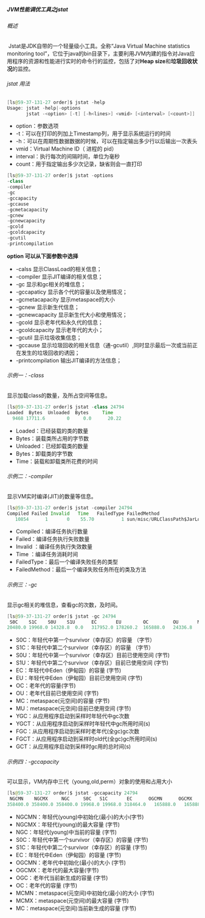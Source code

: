 ##### JVM性能调优工具之jstat

###### 概述

​		Jstat是JDK自带的一个轻量级小工具。全称“Java Virtual Machine statistics monitoring tool”，它位于java的bin目录下，主要利用JVM内建的指令对Java应用程序的资源和性能进行实时的命令行的监控，包括了对**Heap size**和**垃圾回收状况**的监控。

###### jstat 用法

~~~java
[ls@59-37-131-27 order]$ jstat -help
Usage: jstat -help|-options
       jstat -<option> [-t] [-h<lines>] <vmid> [<interval> [<count>]]
~~~

* option：参数选项
* -t：可以在打印的列加上Timestamp列，用于显示系统运行的时间
* -h：可以在周期性数据数据的时候，可以在指定输出多少行以后输出一次表头
* vmid：Virtual Machine ID（ 进程的 pid）
* interval：执行每次的间隔时间，单位为毫秒
* count：用于指定输出多少次记录，缺省则会一直打印

~~~java
[ls@59-37-131-27 order]$ jstat -options
-class
-compiler
-gc
-gccapacity
-gccause
-gcmetacapacity
-gcnew
-gcnewcapacity
-gcold
-gcoldcapacity
-gcutil
-printcompilation
~~~

**option 可以从下面参数中选择**

* -calss 显示ClassLoad的相关信息；
* -compiler 显示JIT编译的相关信息；
* -gc 显示和gc相关的堆信息；
* -gccapaticy 显示各个代的容量以及使用情况；
* -gcmetacapacity 显示metaspace的大小
* -gcnew 显示新生代信息；
* -gcnewcapacity 显示新生代大小和使用情况；
* -gcold 显示老年代和永久代的信息；
* -gcoldcapacity 显示老年代的大小；
* -gcutil 显示垃圾收集信息；
* -gccause 显示垃圾回收的相关信息（通-gcutil）,同时显示最后一次或当前正在发生的垃圾回收的诱因；
* -printcompilation 输出JIT编译的方法信息；

###### 示例一：-class

显示加载class的数量，及所占空间等信息。

~~~java
[ls@59-37-131-27 order]$ jstat -class 24794
Loaded  Bytes  Unloaded  Bytes     Time   
  9468 17711.6        0     0.0      20.22
~~~

* Loaded：已经装载的类的数量
* Bytes：装载类所占用的字节数
* Unloaded：已经卸载类的数量
* Bytes：卸载类的字节数
* Time：装载和卸载类所花费的时间

###### 示例二：-compiler

显示VM实时编译(JIT)的数量等信息。

~~~java
[ls@59-37-131-27 order]$ jstat -compiler 24794
Compiled Failed Invalid   Time   FailedType FailedMethod
   10854      1       0    55.70          1 sun/misc/URLClassPath$JarLoader getResource
~~~

* Compiled：编译任务执行数量
* Failed：编译任务执行失败数量
* Invalid ：编译任务执行失效数量
* Time ：编译任务消耗时间
* FailedType：最后一个编译失败任务的类型
* FailedMethod：最后一个编译失败任务所在的类及方法

###### 示例三：-gc

显示gc相关的堆信息，查看gc的次数，及时间。

~~~java
[ls@59-37-131-27 order]$ jstat -gc 24794
 S0C    S1C    S0U    S1U      EC       EU        OC         OU       MC     MU    CCSC   CCSU   YGC     YGCT    FGC    FGCT     GCT   
20480.0 19968.0 14328.8  0.0   317952.0 178260.2  165888.0   24336.8   55552.0 54183.1 6912.0 6635.7     10    0.344   2      0.151    0.494
~~~

* S0C：年轻代中第一个survivor（幸存区）的容量 （字节）
* S1C：年轻代中第二个survivor（幸存区）的容量 （字节）
* S0U：年轻代中第一个survivor（幸存区）目前已使用空间 (字节)
* S1U：年轻代中第二个survivor（幸存区）目前已使用空间 (字节)
* EC：年轻代中Eden（伊甸园）的容量 (字节)
* EU：年轻代中Eden（伊甸园）目前已使用空间 (字节)
* OC：老年代的容量(字节)
* OU：老年代目前已使用空间 (字节)
* MC：metaspace(元空间)的容量 (字节)
* MU：metaspace(元空间)目前已使用空间 (字节)
* YGC：从应用程序启动到采样时年轻代中gc次数
* YGCT：从应用程序启动到采样时年轻代中gc所用时间(s)
* FGC：从应用程序启动到采样时老年代(全gc)gc次数
* FGCT：从应用程序启动到采样时old代(全gc)gc所用时间(s)
* GCT：从应用程序启动到采样时gc用的总时间(s)

###### 示例四：-gccapacity

可以显示，VM内存中三代（young,old,perm）对象的使用和占用大小

~~~java
[ls@59-37-131-27 order]$ jstat -gccapacity 24794
 NGCMN    NGCMX     NGC     S0C   S1C       EC      OGCMN      OGCMX       OGC         OC       MCMN     MCMX      MC     CCSMN    CCSMX     CCSC    YGC    FGC 
358400.0 358400.0 358400.0 19968.0 19968.0 318464.0   165888.0   165888.0   165888.0   165888.0      0.0 1099776.0  56576.0      0.0 1048576.0   6912.0     12     2
~~~

* NGCMN：年轻代(young)中初始化(最小)的大小(字节)
* NGCMX：年轻代(young)的最大容量 (字节)
* NGC：年轻代(young)中当前的容量 (字节)
* S0C：年轻代中第一个survivor（幸存区）的容量 (字节)
* S1C：年轻代中第二个survivor（幸存区）的容量 (字节)
* EC：年轻代中Eden（伊甸园）的容量 (字节)
* OGCMN：老年代中初始化(最小)的大小 (字节)
* OGCMX：老年代的最大容量(字节)
* OGC：老年代当前新生成的容量 (字节)
* OC：老年代的容量 (字节)
* MCMN：metaspace(元空间)中初始化(最小)的大小 (字节)
* MCMX：metaspace(元空间)的最大容量 (字节)
* MC：metaspace(元空间)当前新生成的容量 (字节)